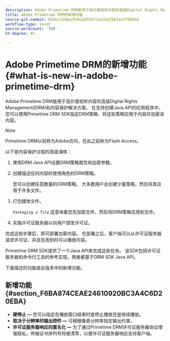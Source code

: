```yaml
---
description: Adobe Primetime DRM是用于高价值视听内容的高级Digital Rights Management(DRM)和内容保护解决方案。 在支持创建Java API的应用程序中，您可以使用Primetime DRM SDK指定DRM策略、将这些策略应用于内容并加密该内容。
title: Adobe Primetime DRM的新增功能
source-git-commit: 02ebc3548a254b2a6554f1ab34afbb3ea5f09bb8
workflow-type: tm+mt
source-wordcount: '348'
ht-degree: 0%

---
```


# Adobe Primetime DRM的新增功能{#what-is-new-in-adobe-primetime-drm}

Adobe Primetime DRM是用于高价值视听内容的高级Digital Rights Management(DRM)和内容保护解决方案。 在支持创建Java API的应用程序中，您可以使用Primetime DRM SDK指定DRM策略、将这些策略应用于内容并加密该内容。

>[!NOTE]
>
>Primetime DRM以前称为Adobe访问，在此之前称为Flash Access。

以下是内容保护过程的高级演练：

1. 使用DRM Java API设置DRM策略属性和加密参数。
1. 创建描述任何内容的使用角色的DRM策略。

   您可以创建任意数量的DRM策略。 大多数用户会创建少量策略，然后将其应用于许多文件。
1. 打包媒体文件。

   *`Packaging a file`* 这意味着您先加密文件，然后将DRM策略应用到文件。
1. 实施许可证服务器以向用户颁发许可证。

完成这些步骤后，即可部署加密内容。 在部署之后，客户端可以从许可证服务器请求许可证，并且在收到时可以播放内容。

Primetime DRM SDK提供了一个Java API来完成这些任务。 该SDK包括许可证服务器和命令行工具的参考实现，两者都基于DRM SDK Java API。

下面描述的功能是此版本中的新增功能。

## 新增功能 {#section_F6BA874CEAE24610920BC3A4C6D20EBA}

* **硬停止 —** 您可以指定在播放窗口结束时是停止播放还是继续播放。
* **取决于分辨率的输出控件 —** 可根据像素分辨率指定输出约束。
* **许可证服务器响应的匿名化 —** 为了通过Primetime DRM许可证服务器协议增强隐私，传输证书序列号将被清零，以便许可证服务器响应支持客户端。
